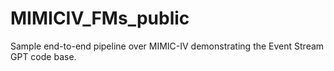 # MIMICIV_FMs_public
Sample end-to-end pipeline over MIMIC-IV demonstrating the Event Stream GPT code base.
